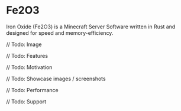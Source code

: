 # Fe2O3
Iron Oxide (Fe2O3) is a Minecraft Server Software written in Rust and designed for speed and memory-efficiency.

// Todo: Image

// Todo: Features

// Todo: Motivation

// Todo: Showcase images / screenshots

// Todo: Performance

// Todo: Support